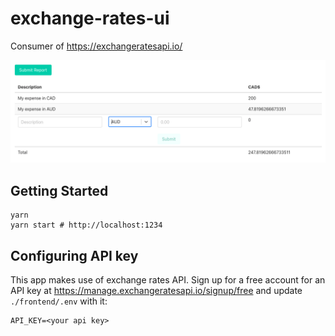 # exchange-rates-ui
Consumer of https://exchangeratesapi.io/

![demo](./demo.png)

## Getting Started

```
yarn
yarn start # http://localhost:1234
```

## Configuring API key

This app makes use of exchange rates API. 
Sign up for a free account for an API key at https://manage.exchangeratesapi.io/signup/free
and update `./frontend/.env` with it:
```
API_KEY=<your api key>
```